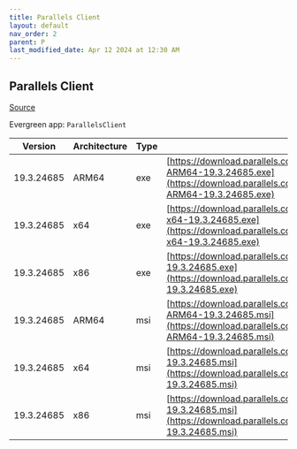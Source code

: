 ```yaml
---
title: Parallels Client
layout: default
nav_order: 2
parent: P
last_modified_date: Apr 12 2024 at 12:30 AM
---
```


## Parallels Client

[Source](https://www.parallels.com/products/ras/download/links/)

Evergreen app: `ParallelsClient`

| Version    | Architecture | Type | URI                                                                                                                                                                                  |
| ---------- | ------------ | ---- | ------------------------------------------------------------------------------------------------------------------------------------------------------------------------------------ |
| 19.3.24685 | ARM64        | exe  | [https://download.parallels.com/ras/v19/19.3.2.24685/RASClient_Basic-ARM64-19.3.24685.exe](https://download.parallels.com/ras/v19/19.3.2.24685/RASClient_Basic-ARM64-19.3.24685.exe) |
| 19.3.24685 | x64          | exe  | [https://download.parallels.com/ras/v19/19.3.2.24685/RASClient_Basic-x64-19.3.24685.exe](https://download.parallels.com/ras/v19/19.3.2.24685/RASClient_Basic-x64-19.3.24685.exe)     |
| 19.3.24685 | x86          | exe  | [https://download.parallels.com/ras/v19/19.3.2.24685/RASClient_Basic-19.3.24685.exe](https://download.parallels.com/ras/v19/19.3.2.24685/RASClient_Basic-19.3.24685.exe)             |
| 19.3.24685 | ARM64        | msi  | [https://download.parallels.com/ras/v19/19.3.2.24685/RASClient-ARM64-19.3.24685.msi](https://download.parallels.com/ras/v19/19.3.2.24685/RASClient-ARM64-19.3.24685.msi)             |
| 19.3.24685 | x64          | msi  | [https://download.parallels.com/ras/v19/19.3.2.24685/RASClient-x64-19.3.24685.msi](https://download.parallels.com/ras/v19/19.3.2.24685/RASClient-x64-19.3.24685.msi)                 |
| 19.3.24685 | x86          | msi  | [https://download.parallels.com/ras/v19/19.3.2.24685/RASClient-19.3.24685.msi](https://download.parallels.com/ras/v19/19.3.2.24685/RASClient-19.3.24685.msi)                         |
